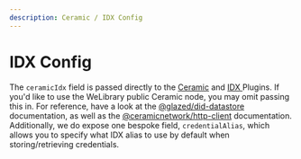 ```yaml
---
description: Ceramic / IDX Config
---
```


# IDX Config

The `ceramicIdx` field is passed directly to the [Ceramic](../plugins/official-plugins/ceramic.md) and [IDX ](broken-reference)Plugins. If you'd like to use the WeLibrary public Ceramic node, you may omit passing this in. For reference, have a look at the [@glazed/did-datastore](https://developers.ceramic.network/reference/glaze/modules/did\_datastore/) documentation, as well as the [@ceramicnetwork/http-client](https://developers.ceramic.network/reference/core-clients/ceramic-http/) documentation. Additionally, we do expose one bespoke field, `credentialAlias`, which allows you to specify what IDX alias to use by default when storing/retrieving credentials.
